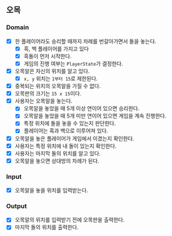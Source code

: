 ## 오목

### Domain
- [x] 한 플레이어라도 승리할 때까지 차례를 번갈아가면서 돌을 놓는다.
  - [x] 흑, 백 플레이어를 가지고 있다
  - [x] 흑돌이 먼저 시작한다.
  - [x] 게임의 진행 여부는 `PlayerState`가 결정한다.
- [x] 오목알은 자신의 위치를 알고 있다.
  - [x] `x, y` 위치는 `1부터 15`로 제한된다.
- [x] 중복되는 위치의 오목알을 가질 수 없다.
- [x] 오목판의 크기는 `15 x 15`이다.
- [x] 사용자는 오목알을 놓는다.
  - [x] 오목알을 놓았을 때 5개 이상 연이어 있으면 승리한다.
  - [x] 오목알을 놓았을 때 5개 미만 연이어 있으면 게임을 계속 진행한다.
  - [x] 특정 위치에 돌을 놓을 수 있는지 판단한다.
  - [x] 플레이어는 흑과 백으로 이루어져 있다.
- [x] 오목알을 놓은 플레이어가 게임에서 이겼는지 확인한다.
- [x] 사용자는 특정 위치에 내 돌이 있는지 확인한다.
- [x] 사용자는 마지막 돌의 위치를 알고 있다.
- [x] 오목알을 놓으면 상대방의 차례가 된다.

### Input
- [x] 오목알을 놓을 위치를 입력받는다.

### Output
- [x] 오목알의 위치를 입력받기 전에 오목판을 출력한다.
- [x] 마지막 돌의 위치를 출력한다.
